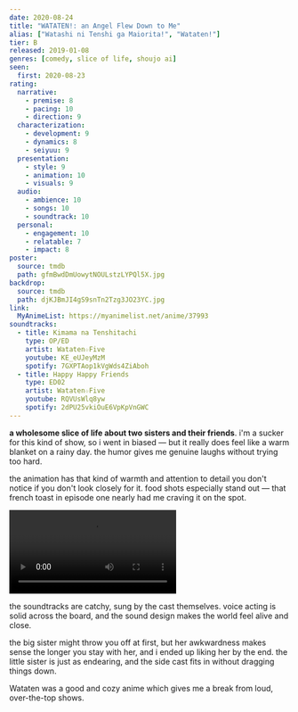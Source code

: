 ```yaml
---
date: 2020-08-24
title: "WATATEN!: an Angel Flew Down to Me"
alias: ["Watashi ni Tenshi ga Maiorita!", "Wataten!"]
tier: B
released: 2019-01-08
genres: [comedy, slice of life, shoujo ai]
seen:
  first: 2020-08-23
rating:
  narrative:
    - premise: 8
    - pacing: 10
    - direction: 9
  characterization:
    - development: 9
    - dynamics: 8
    - seiyuu: 9
  presentation:
    - style: 9
    - animation: 10
    - visuals: 9
  audio:
    - ambience: 10
    - songs: 10
    - soundtrack: 10
  personal:
    - engagement: 10
    - relatable: 7
    - impact: 8
poster:
  source: tmdb
  path: gfmBwdDmUowytNOULstzLYPQl5X.jpg
backdrop:
  source: tmdb
  path: djKJBmJI4gS9snTn2Tzg3JO23YC.jpg
link:
  MyAnimeList: https://myanimelist.net/anime/37993
soundtracks:
  - title: Kimama na Tenshitachi
    type: OP/ED
    artist: Wataten☆Five
    youtube: KE_eUJeyMzM
    spotify: 7GXPTAop1kVgWds4ZiAboh
  - title: Happy Happy Friends
    type: ED02
    artist: Wataten☆Five
    youtube: RQVUsWlq8yw
    spotify: 2dPU25vkiOuE6VpKpVnGWC
---
```


**a wholesome slice of life about two sisters and their friends**. i'm a sucker for this kind of show, so i went in biased — but it really does feel like a warm blanket on a rainy day. the humor gives me genuine laughs without trying too hard.

the animation has that kind of warmth and attention to detail you don't notice if you don't look closely for it. food shots especially stand out — that french toast in episode one nearly had me craving it on the spot.

![!video#f#hb](./french-toast-breakfast.mp4 "when your little sister makes your breakfast")

the soundtracks are catchy, sung by the cast themselves. voice acting is solid across the board, and the sound design makes the world feel alive and close.

the big sister might throw you off at first, but her awkwardness makes sense the longer you stay with her, and i ended up liking her by the end. the little sister is just as endearing, and the side cast fits in without dragging things down.

Wataten was a good and cozy anime which gives me a break from loud, over-the-top shows.
